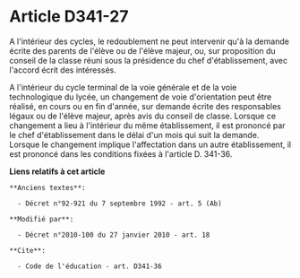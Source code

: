 # Article D341-27

A l'intérieur des cycles, le redoublement ne peut intervenir qu'à la demande écrite des parents de l'élève ou de l'élève
majeur, ou, sur proposition du conseil de la classe réuni sous la présidence du chef d'établissement, avec l'accord écrit des
intéressés.

A l'intérieur du cycle terminal de la voie générale et de la voie technologique du lycée, un changement de voie d'orientation
peut être réalisé, en cours ou en fin d'année, sur demande écrite des responsables légaux ou de l'élève majeur, après avis du
conseil de classe. Lorsque ce changement a lieu à l'intérieur du même établissement, il est prononcé par le chef
d'établissement dans le délai d'un mois qui suit la demande. Lorsque le changement implique l'affectation dans un autre
établissement, il est prononcé dans les conditions fixées à l'article D. 341-36.

**Liens relatifs à cet article**

	**Anciens textes**:

	  - Décret n°92-921 du 7 septembre 1992 - art. 5 (Ab)

	**Modifié par**:

	  - Décret n°2010-100 du 27 janvier 2010 - art. 18

	**Cite**:

	  - Code de l'éducation - art. D341-36
